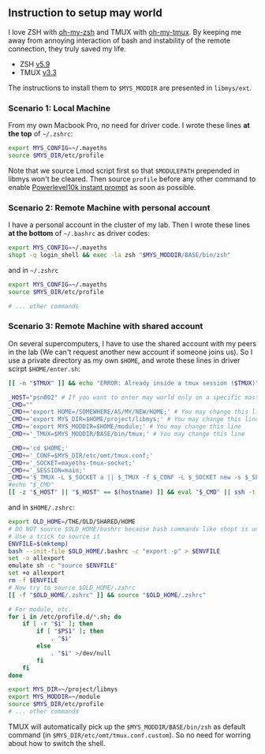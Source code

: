 ## Instruction to setup may world

I love ZSH with [oh-my-zsh](https://github.com/ohmyzsh/ohmyzsh) and TMUX with [oh-my-tmux](https://github.com/gpakosz/.tmux). By keeping me away from annoying interaction of bash and instability of the remote connection, they truly saved my life.
- ZSH [v5.9](https://sourceforge.net/projects/zsh/files/zsh/5.9/zsh-5.9.tar.xz/download)
- TMUX [v3.3](https://github.com/tmux/tmux/releases/tag/3.3a)

The instructions to install them to `$MYS_MODDIR` are presented in `libmys/ext`.

### Scenario 1: Local Machine
From my own Macbook Pro, no need for driver code. I wrote these lines **at the top** of `~/.zshrc`:
```bash
export MYS_CONFIG=~/.mayeths
source $MYS_DIR/etc/profile
```

Note that we source Lmod script first so that `$MODULEPATH` prepended in libmys won't be cleared. Then source `profile` before any other command to enable [Powerlevel10k instant prompt](https://github.com/romkatv/powerlevel10k#instant-prompt) as soon as possible.

### Scenario 2: Remote Machine with personal account
I have a personal account in the cluster of my lab. Then I wrote these lines **at the bottom** of `~/.bashrc` as driver codes:
```bash
export MYS_CONFIG=~/.mayeths
shopt -q login_shell && exec -la zsh "$MYS_MODDIR/BASE/bin/zsh"
```
and in `~/.zshrc`
```bash
export MYS_CONFIG=~/.mayeths
source $MYS_DIR/etc/profile

# ... other commands
```

### Scenario 3: Remote Machine with shared account
On several supercomputers, I have to use the shared account with my peers in the lab (We can't request another new account if someone joins us). So I use a private directory as my own `$HOME`, and wrote these lines in driver scirpt `$HOME/enter.sh`:

```bash
[[ -n "$TMUX" ]] && echo "ERROR: Already inside a tmux session ($TMUX)" && exit 1

_HOST="psn002" # If you want to enter may world only on a specific master machine
_CMD=""
_CMD+='export HOME=/SOMEWHERE/AS/MY/NEW/HOME;' # You may change this line
_CMD+='export MYS_DIR=$HOME/project/libmys;' # You may change this line
_CMD+='export MYS_MODDIR=$HOME/module;' # You may change this line
_CMD+='_TMUX=$MYS_MODDIR/BASE/bin/tmux;' # You may change this line

_CMD+='cd $HOME;'
_CMD+='_CONF=$MYS_DIR/etc/omt/tmux.conf;'
_CMD+='_SOCKET=mayeths-tmux-socket;'
_CMD+='_SESSION=main;'
_CMD+='$_TMUX -L $_SOCKET a || $_TMUX -f $_CONF -L $_SOCKET new -s $_SESSION'
#echo "$_CMD"
[[ -z "$_HOST" || "$_HOST" == $(hostname) ]] && eval "$_CMD" || ssh -t "$_HOST" "eval '$_CMD'"
```

and in `$HOME/.zshrc`:

```bash
export OLD_HOME=/THE/OLD/SHARED/HOME
# DO NOT source $OLD_HOME/bashrc because bash commands like shopt is undefined in zsh
# Use a trick to source it
ENVFILE=$(mktemp)
bash --init-file $OLD_HOME/.bashrc -c "export -p" > $ENVFILE
set -o allexport
emulate sh -c "source $ENVFILE"
set +o allexport
rm -f $ENVFILE
# Now try to source $OLD_HOME/.zshrc
[[ -f "$OLD_HOME/.zshrc" ]] && source "$OLD_HOME/.zshrc"

# For module, etc.
for i in /etc/profile.d/*.sh; do
    if [ -r "$i" ]; then
        if [ "$PS1" ]; then
            . "$i"
        else
            . "$i" >/dev/null
        fi
    fi
done

export MYS_DIR=~/project/libmys
export MYS_MODDIR=~/module
source $MYS_DIR/etc/profile
# ... other commands
```

TMUX will automatically pick up the `$MYS_MODDIR/BASE/bin/zsh` as default command (in `$MYS_DIR/etc/omt/tmux.conf.custom`). So no need for worring about how to switch the shell.
